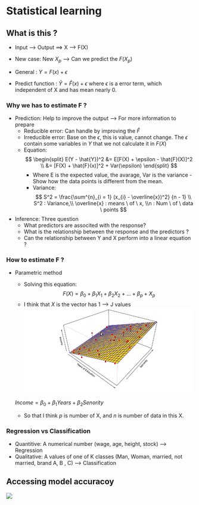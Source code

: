 # Statistical learning 


## What is this ?

* Input --> Output ==> X --> F(X)

* New case: New $X_{p}$ --> Can we predict the $F(X_{p})$
* General : $Y = F(x) + \epsilon$ 
* Predict function : $\hat{Y} = \hat{F}(x) + \epsilon$ where $\epsilon$ is a error term, which independent of X and has mean nearly 0.

### Why we has to estimate F ?

* Prediction: Help to improve the output --> For more information to prepare
  * Reducible error: Can handle by improving the $\hat{F}$
  * Irreducible error: Base on the $\epsilon$, this is value, cannot change. The $\epsilon$ contain some variables in $Y$ that we not calculate it in $F(X)$
  * Equation: 
  $$
    \begin{split}
    E(Y - \hat{Y})^2 
    &= E[F(X) + \epsilon -  \hat{F}(X)]^2 \\ &= [F(X) + \hat{F}(x)]^2 + Var(\epsilon)
    \end{split}
  $$
    * Where E is the expected value, the avarage, Var is the variance - Show how the data points is different from the mean.
    * Variance: 
    $$
      S^2 = \frac{\sum^{n}_{i = 1} (x_{i} - \overline{x})^2} {n - 1}
      \\ 
      S^2 : Variance,\\ \overline{x} : means \ of \ x, \\n : Num \ of \ data \ points
  $$
* Inference: Three question
  * What predictors are associted with the response? 
  * What is the relationship between the response and the predictors ?
  * Can the relationship between Y and X perform into a linear equation ?
### How to estimate F ?

*  Parametric method
    * Solving this equation:
    $$ 
      F(X) = \beta_{0} + \beta_{1}X_1 + \beta_{2}X_2 + ...  + \beta_{p} + X_p  
    $$
    * I think that $X$ is the vector has 1 --> J values
    ![alt text](image.png)

    $Income = \beta_{0} + \beta_{1}Years + \beta_{2}Senority$
    * So that I think $p$ is number of X, and $n$ is number of data in this X.


### Regression vs Classification

* Quantitive: A numerical number (wage, age, height, stock) --> Regression 
* Qualitative: A values of one of K classes (Man, Woman, married, not married, brand A, B , C) --> Classification

## Accessing model accuracoy

![](2.2.svg)